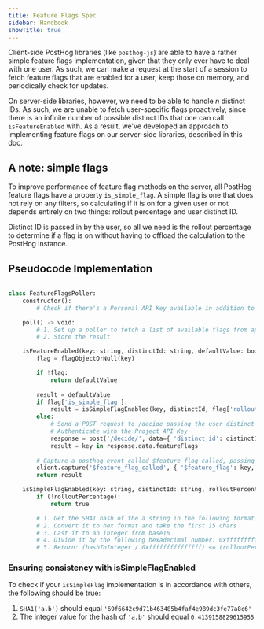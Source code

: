 ```yaml
---
title: Feature Flags Spec
sidebar: Handbook
showTitle: true
---
```


Client-side PostHog libraries (like `posthog-js`) are able to have a rather simple feature flags implementation, given that they only ever have to deal with one user. As such, we can make a request at the start of a session to fetch feature flags that are enabled for a user, keep those on memory, and periodically check for updates. 

On server-side libraries, however, we need to be able to handle _n_ distinct IDs. As such, we are unable to fetch user-specific flags proactively, since there is an infinite number of possible distinct IDs that one can call `isFeatureEnabled` with. As a result, we've developed an approach to implementing feature flags on our server-side libraries, described in this doc.

## A note: simple flags

To improve performance of feature flag methods on the server, all PostHog feature flags have a property `is_simple_flag`. A simple flag is one that does not rely on any filters, so calculating if it is on for a given user or not depends entirely on two things: rollout percentage and user distinct ID. 

Distinct ID is passed in by the user, so all we need is the rollout percentage to determine if a flag is on without having to offload the calculation to the PostHog instance. 

## Pseudocode Implementation

```python

class FeatureFlagsPoller:
    constructor():
        # Check if there's a Personal API Key available in addition to the Project API Key

    poll() -> void:
        # 1. Set up a poller to fetch a list of available flags from api/feature_flag using the Personal API Key
        # 2. Store the result

    isFeatureEnabled(key: string, distinctId: string, defaultValue: boolean) -> boolean:
        flag = flagObjectOrNull(key)

        if !flag:
            return defaultValue
        
        result = defaultValue
        if flag['is_simple_flag']:
            result = isSimpleFlagEnabled(key, distinctId, flag['rollout_percentage'])
        else:
            # Send a POST request to /decide passing the user distinct_id in the request data
            # Authenticate with the Project API Key
            response = post('/decide/', data={ 'distinct_id': distinctId  })
            result = key in response.data.featureFlags
        
        # Capture a posthog event called $feature_flag_called, passing the properties $feature_flag (the key) and $feature_flag_response
        client.capture('$feature_flag_called', { '$feature_flag': key, '$feature_flag_response': result })
        return result

    isSimpleFlagEnabled(key: string, distinctId: string, rolloutPercentage: int) -> boolean:
        if (!rolloutPercentage):
            return true

        # 1. Get the SHA1 hash of the a string in the following format: key.distinctId
        # 2. Convert it to hex format and take the first 15 chars
        # 3. Cast it to an integer from base16
        # 4. Divide it by the following hexadecimal number: 0xfffffffffffffff (1152921504606847000)
        # 5. Return: (hashToInteger / 0xfffffffffffffff) <= (rolloutPercentage / 100)
```

### Ensuring consistency with isSimpleFlagEnabled

To check if your `isSimpleFlag` implementation is in accordance with others, the following should be true:

1. `SHA1('a.b')` should equal `'69f6642c9d71b463485b4faf4e989dc3fe77a8c6'`
2. The integer value for the hash of `'a.b'` should equal `0.4139158829615955`